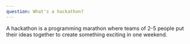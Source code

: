 ```yaml
---
question: What's a hackathon?
--- 
```

A hackathon is a programming marathon where teams of 2-5 people put their ideas together to create something exciting in one weekend.
